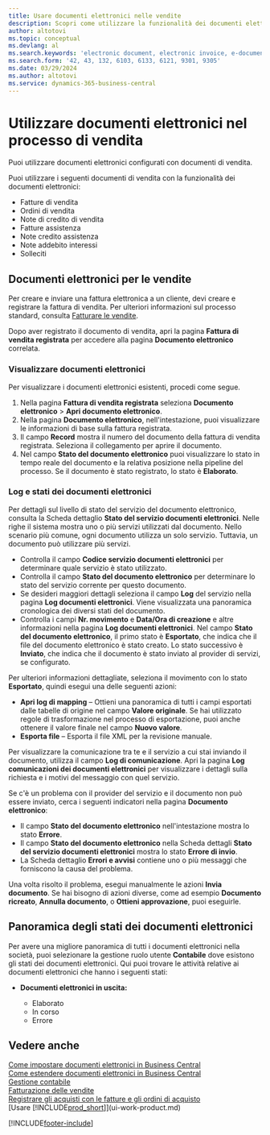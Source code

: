 ```yaml
---
title: Usare documenti elettronici nelle vendite
description: Scopri come utilizzare la funzionalità dei documenti elettronici correlata alle vendite.
author: altotovi
ms.topic: conceptual
ms.devlang: al
ms.search.keywords: 'electronic document, electronic invoice, e-document, e-invoice, sales, deliver'
ms.search.form: '42, 43, 132, 6103, 6133, 6121, 9301, 9305'
ms.date: 03/29/2024
ms.author: altotovi
ms.service: dynamics-365-business-central
---
```


# <a name="use-e-documents-in-the-sales-process"></a>Utilizzare documenti elettronici nel processo di vendita

Puoi utilizzare documenti elettronici configurati con documenti di vendita.

Puoi utilizzare i seguenti documenti di vendita con la funzionalità dei documenti elettronici:  

- Fatture di vendita
- Ordini di vendita
- Note di credito di vendita
- Fatture assistenza
- Note credito assistenza
- Note addebito interessi
- Solleciti

## <a name="e-documents-in-sales"></a>Documenti elettronici per le vendite

Per creare e inviare una fattura elettronica a un cliente, devi creare e registrare la fattura di vendita. Per ulteriori informazioni sul processo standard, consulta [Fatturare le vendite](sales-how-invoice-sales.md).

Dopo aver registrato il documento di vendita, apri la pagina **Fattura di vendita registrata** per accedere alla pagina  **Documento elettronico** correlata.

### <a name="view-e-documents"></a>Visualizzare documenti elettronici

Per visualizzare i documenti elettronici esistenti, procedi come segue.

1. Nella pagina **Fattura di vendita registrata** seleziona **Documento elettronico** \> **Apri documento elettronico**.
2. Nella pagina **Documento elettronico**, nell'intestazione, puoi visualizzare le informazioni di base sulla fattura registrata.
3. Il campo **Record** mostra il numero del documento della fattura di vendita registrata. Seleziona il collegamento per aprire il documento.
4. Nel campo **Stato del documento elettronico** puoi visualizzare lo stato in tempo reale del documento e la relativa posizione nella pipeline del processo. Se il documento è stato registrato, lo stato è **Elaborato**.

### <a name="e-document-statuses-and-logs"></a>Log e stati dei documenti elettronici

Per dettagli sul livello di stato del servizio del documento elettronico, consulta la Scheda dettaglio **Stato del servizio documenti elettronici**. Nelle righe il sistema mostra uno o più servizi utilizzati dal documento. Nello scenario più comune, ogni documento utilizza un solo servizio. Tuttavia, un documento può utilizzare più servizi.

- Controlla il campo **Codice servizio documenti elettronici** per determinare quale servizio è stato utilizzato.
- Controlla il campo **Stato del documento elettronico** per determinare lo stato del servizio corrente per questo documento.
- Se desideri maggiori dettagli seleziona il campo **Log** del servizio nella pagina **Log documenti elettronici**. Viene visualizzata una panoramica cronologica dei diversi stati del documento.
- Controlla i campi **Nr. movimento** e **Data/Ora di creazione** e altre informazioni nella pagina **Log documenti elettronici**. Nel campo **Stato del documento elettronico**, il primo stato è **Esportato**, che indica che il file del documento elettronico è stato creato. Lo stato successivo è **Inviato**, che indica che il documento è stato inviato al provider di servizi, se configurato.

Per ulteriori informazioni dettagliate, seleziona il movimento con lo stato **Esportato**, quindi esegui una delle seguenti azioni:

- **Apri log di mapping** – Ottieni una panoramica di tutti i campi esportati dalle tabelle di origine nel campo **Valore originale**. Se hai utilizzato regole di trasformazione nel processo di esportazione, puoi anche ottenere il valore finale nel campo **Nuovo valore**.
- **Esporta file** – Esporta il file XML per la revisione manuale.

Per visualizzare la comunicazione tra te e il servizio a cui stai inviando il documento, utilizza il campo **Log di comunicazione**. Apri la pagina **Log comunicazioni dei documenti elettronici** per visualizzare i dettagli sulla richiesta e i motivi del messaggio con quel servizio.

Se c'è un problema con il provider del servizio e il documento non può essere inviato, cerca i seguenti indicatori nella pagina **Documento elettronico**:

- Il campo **Stato del documento elettronico** nell'intestazione mostra lo stato **Errore**.
- Il campo **Stato del documento elettronico** nella Scheda dettagli **Stato del servizio documenti elettronici** mostra lo stato **Errore di invio**.
- La Scheda dettaglio **Errori e avvisi** contiene uno o più messaggi che forniscono la causa del problema.

Una volta risolto il problema, esegui manualmente le azioni **Invia documento**. Se hai bisogno di azioni diverse, come ad esempio **Documento ricreato**, **Annulla documento**, o **Ottieni approvazione**, puoi eseguirle.

## <a name="overview-of-e-document-statuses"></a>Panoramica degli stati dei documenti elettronici

Per avere una migliore panoramica di tutti i documenti elettronici nella società, puoi selezionare la gestione ruolo utente **Contabile** dove esistono gli stati dei documenti elettronici. Qui puoi trovare le attività relative ai documenti elettronici che hanno i seguenti stati:

- **Documenti elettronici in uscita:**

    - Elaborato
    - In corso
    - Errore


## <a name="see-also"></a>Vedere anche

[Come impostare documenti elettronici in Business Central](finance-how-setup-edocuments.md)  
[Come estendere documenti elettronici in Business Central](/dynamics365/business-central/dev-itpro/developer/devenv-extend-edocuments)  
[Gestione contabile](finance.md)  
[Fatturazione delle vendite](sales-how-invoice-sales.md)  
[Registrare gli acquisti con le fatture e gli ordini di acquisto](purchasing-how-record-purchases.md)  
[Usare [!INCLUDE[prod_short](includes/prod_short.md)]](ui-work-product.md)

[!INCLUDE[footer-include](includes/footer-banner.md)]
